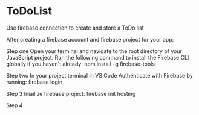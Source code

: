 # ToDoList
Use firebase connection to create and store a ToDo list 



After creating a firebase account and firebase project for your app:

Step one
Open your terminal and navigate to the root directory of your JavaScript project.
Run the following command to install the Firebase CLI globally if you haven't already:
npm install -g firebase-tools

Step two
In your project terminal in VS Code 
Authenticate with Firebase by running:
firebase login

Step 3
Iniailize firebase project:
firebase init hosting

Step 4
